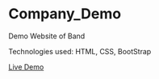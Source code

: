# Company_Demo

Demo Website of Band

Technologies used: HTML, CSS, BootStrap


[Live Demo](http://139.59.24.57/Sakshi_wadhwa/bootstrap_company/)
